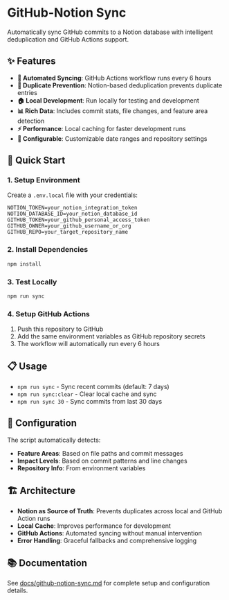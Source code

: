 # GitHub-Notion Sync

Automatically sync GitHub commits to a Notion database with intelligent deduplication and GitHub Actions support.

## ✨ Features

- **🔄 Automated Syncing**: GitHub Actions workflow runs every 6 hours
- **🚫 Duplicate Prevention**: Notion-based deduplication prevents duplicate entries
- **🏠 Local Development**: Run locally for testing and development
- **📊 Rich Data**: Includes commit stats, file changes, and feature area detection
- **⚡ Performance**: Local caching for faster development runs
- **🔧 Configurable**: Customizable date ranges and repository settings

## 🚀 Quick Start

### 1. Setup Environment

Create a `.env.local` file with your credentials:

```env
NOTION_TOKEN=your_notion_integration_token
NOTION_DATABASE_ID=your_notion_database_id
GITHUB_TOKEN=your_github_personal_access_token
GITHUB_OWNER=your_github_username_or_org
GITHUB_REPO=your_target_repository_name
```

### 2. Install Dependencies

```bash
npm install
```

### 3. Test Locally

```bash
npm run sync
```

### 4. Setup GitHub Actions

1. Push this repository to GitHub
2. Add the same environment variables as GitHub repository secrets
3. The workflow will automatically run every 6 hours

## 📋 Usage

- `npm run sync` - Sync recent commits (default: 7 days)
- `npm run sync:clear` - Clear local cache and sync
- `npm run sync 30` - Sync commits from last 30 days

## 🔧 Configuration

The script automatically detects:
- **Feature Areas**: Based on file paths and commit messages
- **Impact Levels**: Based on commit patterns and line changes
- **Repository Info**: From environment variables

## 🏗️ Architecture

- **Notion as Source of Truth**: Prevents duplicates across local and GitHub Action runs
- **Local Cache**: Improves performance for development
- **GitHub Actions**: Automated syncing without manual intervention
- **Error Handling**: Graceful fallbacks and comprehensive logging

## 📚 Documentation

See [docs/github-notion-sync.md](docs/github-notion-sync.md) for complete setup and configuration details.